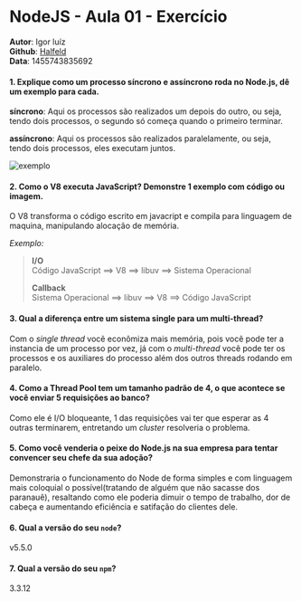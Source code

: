 # NodeJS - Aula 01 - Exercício
**Autor**: Igor luíz  
**Github**: [Halfeld](https://github.com/Halfeld)  
**Data**: 1455743835692  

#### 1. Explique como um processo síncrono e assíncrono roda no Node.js, dê um exemplo para cada.

**síncrono**: Aqui os processos são realizados um depois do outro, ou seja, tendo dois processos, o segundo só começa quando o primeiro terminar.

**assíncrono**: Aqui os processos são realizados paralelamente, ou seja, tendo dois processos, eles executam juntos.

![exemplo](http://www.diogomatheus.com.br/blog/wp-content/uploads/2013/02/Requisicao_Analogia_Pizza.jpg)

#### 2. Como o V8 executa JavaScript? Demonstre 1 exemplo com código ou imagem.

O V8 transforma o código escrito em javacript e compila para linguagem de maquina, manipulando alocação de memória.

_Exemplo:_

>**I/O**  
>Código JavaScript ==> V8 ==> libuv ==> Sistema Operacional
>
>**Callback**  
>Sistema Operacional ==> libuv ==> V8 ==> Código JavaScript

#### 3. Qual a diferença entre um sistema single para um multi-thread?

Com o _single thread_ vocẽ econômiza mais memória, pois você pode ter a instancia de um processo por vez, já com o _multi-thread_ você pode ter os processos e os auxiliares do processo além dos outros threads rodando em paralelo.

#### 4. Como a Thread Pool tem um tamanho padrão de 4, o que acontece se você enviar 5 requisições ao banco?

Como ele é I/O bloqueante, 1 das requisições vai ter que esperar as 4 outras terminarem, entretando um _cluster_ resolveria o problema.


#### 5. Como você venderia o peixe do Node.js na sua empresa para tentar convencer seu chefe da sua adoção?

Demonstraria o funcionamento do Node de forma simples e com linguagem mais coloquial o possível(tratando de alguém que não sacasse dos paranauê), resaltando como ele poderia dimuir o tempo de trabalho, dor de cabeça e aumentando eficiência e satifação do clientes dele.


#### 6. Qual a versão do seu `node`?

v5.5.0

#### 7. Qual a versão do seu `npm`?

3.3.12